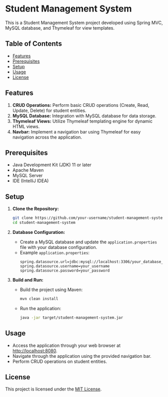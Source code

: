 # Student Management System

This is a Student Management System project developed using Spring MVC, MySQL database, and Thymeleaf for view templates.

## Table of Contents
- [Features](#features)
- [Prerequisites](#prerequisites)
- [Setup](#setup)
- [Usage](#usage)
- [License](#license)

## Features
1. **CRUD Operations:** Perform basic CRUD operations (Create, Read, Update, Delete) for student entities.
2. **MySQL Database:** Integration with MySQL database for data storage.
3. **Thymeleaf Views:** Utilize Thymeleaf templating engine for dynamic HTML views.
4. **Navbar:** Implement a navigation bar using Thymeleaf for easy navigation across the application.

## Prerequisites
- Java Development Kit (JDK) 11 or later
- Apache Maven
- MySQL Server
- IDE (IntelliJ IDEA)

## Setup
1. **Clone the Repository:**
   ```bash
   git clone https://github.com/your-username/student-management-system.git
   cd student-management-system
   ```

2. **Database Configuration:**
    - Create a MySQL database and update the `application.properties` file with your database configuration.
    - Example `application.properties`:
      ```properties
      spring.datasource.url=jdbc:mysql://localhost:3306/your_database_name
      spring.datasource.username=your_username
      spring.datasource.password=your_password
      ```

3. **Build and Run:**
    - Build the project using Maven:
      ```bash
      mvn clean install
      ```
    - Run the application:
      ```bash
      java -jar target/student-management-system.jar
      ```

## Usage
- Access the application through your web browser at [http://localhost:8080](http://localhost:8080).
- Navigate through the application using the provided navigation bar.
- Perform CRUD operations on student entities.

## License
This project is licensed under the [MIT License](LICENSE).
